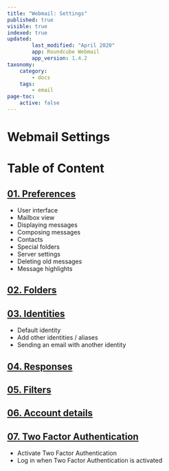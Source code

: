 ```yaml
---
title: "Webmail: Settings"
published: true
visible: true
indexed: true
updated:
        last_modified: "April 2020"
        app: Roundcube Webmail
        app_version: 1.4.2
taxonomy:
    category:
        - docs
    tags:
        - email
page-toc:
    active: false
---
```


# Webmail Settings


# Table of Content
## [01. Preferences](01.preferences)
  - User interface
  - Mailbox view
  - Displaying messages
  - Composing messages
  - Contacts
  - Special folders
  - Server settings
  - Deleting old messages
  - Message highlights

## [02. Folders](02.folders)
## [03. Identities](03.identities)
  - Default identity
  - Add other identities / aliases
  - Sending an email with another identity
  
## [04. Responses](04.responses)
## [05. Filters](05.filters)
## [06. Account details](06.account_details)
## [07. Two Factor Authentication](07.2fa)
  - Activate Two Factor Authentication
  - Log in when Two Factor Authentication is activated
